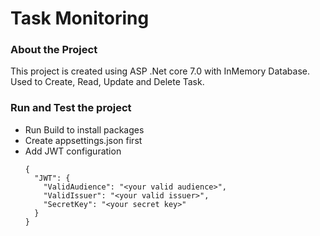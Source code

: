 # Task Monitoring

### About the Project
This project is created using ASP .Net core 7.0 with InMemory Database.
Used to Create, Read, Update and Delete Task.

### Run and Test the project
- Run Build to install packages
- Create appsettings.json first
- Add JWT configuration
  ```
  {
    "JWT": {
      "ValidAudience": "<your valid audience>",
      "ValidIssuer": "<your valid issuer>",
      "SecretKey": "<your secret key>"
    }
  }
  ```

